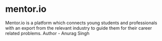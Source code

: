 # mentor.io
Mentor.io is a platform which connects young students and professionals with an export from the relevant industry to guide them for their career related problems.
Author - Anurag Singh

